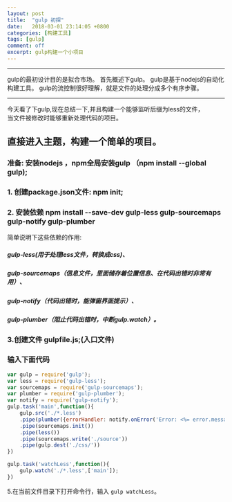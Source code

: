 ```yaml
---
layout: post
title:  "gulp 初探"
date:   2018-03-01 23:14:05 +0800
categories: [构建工具]
tags: [gulp] 
comment: off
excerpt: gulp构建一个小项目
---
```


*** 

 gulp的最初设计目的是拟合市场。
 首先概述下gulp。 gulp是基于nodejs的自动化构建工具。 
 gulp的流控制很好理解，就是文件的处理分成多个有序步骤。   
 
*** 
今天看了下gulp,现在总结一下,并且构建一个能够监听后缀为less的文件，  
 当文件被修改时能够重新处理代码的项目。  
## 直接进入主题，构建一个简单的项目。 
### 准备: 安装nodejs ，npm全局安装gulp （npm install --global gulp); 
### 1. 创建package.json文件: npm init;</br>
### 2. 安装依赖 npm install --save-dev gulp-less gulp-sourcemaps gulp-notify gulp-plumber  
   简单说明下这些依赖的作用: 
#####  gulp-less(用于处理less文件，转换成css)、  
##### gulp-sourcemaps（信息文件，里面储存着位置信息、在代码出错时非常有用）、  
##### gulp-notify（代码出错时，能弹窗界面提示）、  
##### gulp-plumber（阻止代码出错时，中断gulp.watch）。 
  
###  3.创建文件 gulpfile.js;(<strong>入口文件</strong>) 
###  输入下面代码
```javascript
var gulp = require('gulp');
var less = require('gulp-less');
var sourcemaps = require('gulp-sourcemaps');
var plumber = require('gulp-plumber');
var notify = require('gulp-notify');
gulp.task('main',function(){
	gulp.src('./*.less')
	.pipe(plumber({errorHandler: notify.onError('Error: <%= error.message %>')}))
	.pipe(sourcemaps.init())
	.pipe(less())
	.pipe(sourcemaps.write('./source'))
	.pipe(gulp.dest('./css/'))
})

gulp.task('watchLess',function(){
	gulp.watch('./*.less',['main']);
})
```

  
 5.在当前文件目录下打开命令行，输入 `gulp watchLess`。

